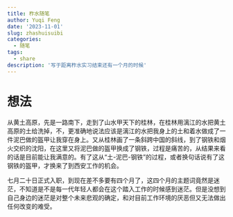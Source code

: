 ```yaml
---
title: 柞水随笔
author: Yuqi Feng
date: '2023-11-01'
slug: zhashuisuibi
categories:
  - 随笔
tags:
  - share
description: '写于距离柞水实习结束还有一个月的时候'
---
```



# 想法


从黄土高原，先是一路南下，走到了山水甲天下的桂林，在桂林用漓江的水把黄土高原的土给洗掉，不，更准确地说法应该是漓江的水把我身上的土和着水做成了一件泥巴做的盔甲让我穿在身上。又从桂林画了一条斜跨中国的斜线，到了钢铁和烟火交织的沈阳，在这里又将泥巴做的盔甲换成了钢铁，过程是痛苦的，从结果来看的话是目前能让我满意的。有了这从“土-泥巴-钢铁”的过程，或者换句话说有了这钢铁的盔甲，才换来了到西安工作的机会。


七月二十日正式入职，到现在差不多要有四个月了，这四个月的主题词竟然是迷茫，不知道是不是每一代年轻人都会在这个踏入工作的时候感到迷茫。但是没想到自己身边的迷茫是对整个未来悲观的确定，和对目前工作环境的厌恶但又无法做出任何改变的难受。




